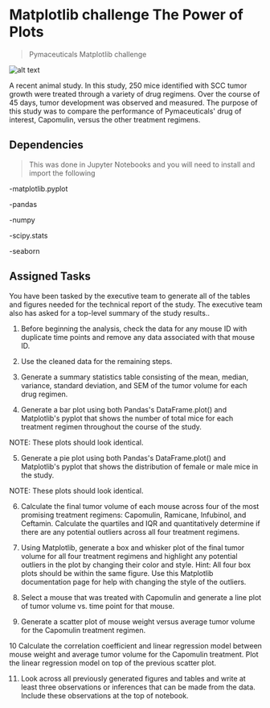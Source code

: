 # **Matplotlib challenge  The Power of Plots**
> Pymaceuticals Matplotlib challenge

![alt text](https://www.qualtrax.com/wp-content/uploads/2018/02/Crime-Lab.jpg)

A recent animal study. In this study, 250 mice identified with SCC tumor growth were treated through a variety of drug regimens. Over the course of 45 days, tumor development was observed and measured. The purpose of this study was to compare the performance of Pymaceuticals' drug of interest, Capomulin, versus the other treatment regimens. 


## Dependencies

>This was done in Jupyter Notebooks and you will need to install and import the following

-matplotlib.pyplot

-pandas 

-numpy 

-scipy.stats

-seaborn 


## Assigned Tasks

You have been tasked by the executive team to generate all of the tables and figures needed for the technical report of the study. The executive team also has asked for a top-level summary of the study results..

1. Before beginning the analysis, check the data for any mouse ID with duplicate time points and remove any data associated with that mouse ID.


2. Use the cleaned data for the remaining steps.


3. Generate a summary statistics table consisting of the mean, median, variance, standard deviation, and SEM of the tumor volume for each drug regimen.


4. Generate a bar plot using both Pandas's DataFrame.plot() and Matplotlib's pyplot that shows  the number of total mice for each treatment regimen throughout the course of the study.


NOTE: These plots should look identical.



5. Generate a pie plot using both Pandas's DataFrame.plot() and Matplotlib's pyplot that shows the distribution of female or male mice in the study.


NOTE: These plots should look identical.



6. Calculate the final tumor volume of each mouse across four of the most promising treatment regimens: Capomulin, Ramicane, Infubinol, and Ceftamin. Calculate the quartiles and IQR and quantitatively determine if there are any potential outliers across all four treatment regimens.


7. Using Matplotlib, generate a box and whisker plot of the final tumor volume for all four treatment regimens and highlight any potential outliers in the plot by changing their color and style.
Hint: All four box plots should be within the same figure. Use this Matplotlib documentation page for help with changing the style of the outliers.


8. Select a mouse that was treated with Capomulin and generate a line plot of tumor volume vs. time point for that mouse.


9. Generate a scatter plot of mouse weight versus average tumor volume for the Capomulin treatment regimen.


10 Calculate the correlation coefficient and linear regression model between mouse weight and average tumor volume for the Capomulin treatment. Plot the linear regression model on top of the previous scatter plot.


11. Look across all previously generated figures and tables and write at least three observations or inferences that can be made from the data. Include these observations at the top of notebook.


#






